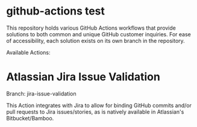 # github-actions test
This repository holds various GitHub Actions workflows that provide solutions to both common and unique GitHub customer inquiries. For ease of accessibility, each solution exists on its own branch in the repository.

Available Actions:

# Atlassian Jira Issue Validation
Branch: jira-issue-validation

This Action integrates with Jira to allow for binding GitHub commits and/or pull requests to Jira issues/stories, as is natively available in Atlassian's Bitbucket/Bamboo. 
